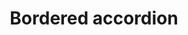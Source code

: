 ---
layout: pattern
categories: [patterns, accordion]
title: Bordered accordion
type: [detail-page]
permalink: /patterns/accordion/accordion-bordered/
description: |
    This variation of the accordion places a border around each open section. _For more information about how this component works, please read the specs for the [default accordion](/patterns/accordion/)._
overview: This variation of the accordion places a border around each open section.

usa-link: "https://designsystem.digital.gov/components/accordion/"

### Paths to view design and code... 
## designimg: can be used to show an image of the design until a coded version can be created. The htmlpath & csspath should be located in the pattens folder. Read more about creating coded components in /docs/creating-patterns 
# designimg: 
accordion:
  - title: Accordion item 1
    content: accordion item 1 content
  - title: Accordion item 2
    content: accordion item 2 content
  - title: Accordion item 3
    content: accordion item 3 content
htmlpath: patterns/accordion/accordion-bordered.md
designfilespecs: patterns/accordion/accordion-designfile-specs.md
designfilepath: patterns/accordion/accordion-bordered-jk.md
csspath: patterns/accordion/index.scss
---